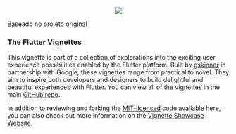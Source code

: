 
<p align=center><a href=#><img src="https://github.com/On365/multiple_folding_cell/tree/master/images/show.gif"/></a></p>

Baseado no projeto original 

### The Flutter Vignettes

This vignette is part of a collection of explorations into the exciting user experience possibilities enabled by the Flutter platform. Built by [gskinner](https://gskinner.com) in partnership with Google, these vignettes range from practical to novel. They aim to inspire both developers and designers to build delightful and beautiful experiences with Flutter. You can view all of the vignettes in the main [GitHub repo](https://github.com/gskinnerTeam/flutter_vignettes). 

In addition to reviewing and forking the [MIT-licensed](LICENSE.md) code available here, you can also check out more information on the [Vignette Showcase Website](https://flutter.gskinner.com). 
<br />



